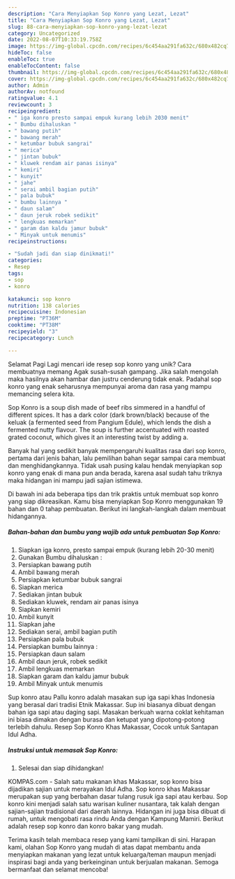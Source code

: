 ```yaml
---
description: "Cara Menyiapkan Sop Konro yang Lezat, Lezat"
title: "Cara Menyiapkan Sop Konro yang Lezat, Lezat"
slug: 88-cara-menyiapkan-sop-konro-yang-lezat-lezat
category: Uncategorized
date: 2022-08-07T10:33:19.758Z
image: https://img-global.cpcdn.com/recipes/6c454aa291fa632c/680x482cq70/sop-konro-foto-resep-utama.jpg
hideToc: false
enableToc: true
enableTocContent: false
thumbnail: https://img-global.cpcdn.com/recipes/6c454aa291fa632c/680x482cq70/sop-konro-foto-resep-utama.jpg
cover: https://img-global.cpcdn.com/recipes/6c454aa291fa632c/680x482cq70/sop-konro-foto-resep-utama.jpg
author: Admin
authorAv: notfound
ratingvalue: 4.1
reviewcount: 3
recipeingredient:
- " iga konro presto sampai empuk kurang lebih 2030 menit"
- " Bumbu dihaluskan "
- " bawang putih"
- " bawang merah"
- " ketumbar bubuk sangrai"
- " merica"
- " jintan bubuk"
- " kluwek rendam air panas isinya"
- " kemiri"
- " kunyit"
- " jahe"
- " serai ambil bagian putih"
- " pala bubuk"
- " bumbu lainnya "
- " daun salam"
- " daun jeruk robek sedikit"
- " lengkuas memarkan"
- " garam dan kaldu jamur bubuk"
- " Minyak untuk menumis"
recipeinstructions:

- "Sudah jadi dan siap dinikmati!"
categories:
- Resep
tags:
- sop
- konro

katakunci: sop konro 
nutrition: 138 calories
recipecuisine: Indonesian
preptime: "PT36M"
cooktime: "PT38M"
recipeyield: "3"
recipecategory: Lunch

---
```



Selamat Pagi Lagi mencari ide resep sop konro yang unik? Cara membuatnya memang Agak susah-susah gampang. Jika salah mengolah maka hasilnya akan hambar dan justru cenderung tidak enak. Padahal sop konro yang enak seharusnya mempunyai aroma dan rasa yang mampu memancing selera kita.


Sop Konro is a soup dish made of beef ribs simmered in a handful of different spices. It has a dark color (dark brown/black) because of the keluak (a fermented seed from Pangium Edule), which lends the dish a fermented nutty flavour. The soup is further accentuated with roasted grated coconut, which gives it an interesting twist by adding a.

Banyak hal yang sedikit banyak mempengaruhi kualitas rasa dari sop konro, pertama dari jenis bahan, lalu pemilihan bahan segar sampai cara membuat dan menghidangkannya. Tidak usah pusing kalau hendak menyiapkan sop konro yang enak di mana pun anda berada, karena asal sudah tahu triknya maka hidangan ini mampu jadi sajian istimewa.


Di bawah ini ada beberapa tips dan trik praktis untuk membuat sop konro yang siap dikreasikan. Kamu bisa menyiapkan Sop Konro menggunakan 19 bahan dan 0 tahap pembuatan. Berikut ini langkah-langkah dalam membuat hidangannya.

<!--inarticleads1-->

##### Bahan-bahan dan bumbu yang wajib ada untuk pembuatan Sop Konro:

1. Siapkan  iga konro, presto sampai empuk (kurang lebih 20-30 menit)
1. Gunakan  Bumbu dihaluskan :
1. Persiapkan  bawang putih
1. Ambil  bawang merah
1. Persiapkan  ketumbar bubuk sangrai
1. Siapkan  merica
1. Sediakan  jintan bubuk
1. Sediakan  kluwek, rendam air panas isinya
1. Siapkan  kemiri
1. Ambil  kunyit
1. Siapkan  jahe
1. Sediakan  serai, ambil bagian putih
1. Persiapkan  pala bubuk
1. Persiapkan  bumbu lainnya :
1. Persiapkan  daun salam
1. Ambil  daun jeruk, robek sedikit
1. Ambil  lengkuas memarkan
1. Siapkan  garam dan kaldu jamur bubuk
1. Ambil  Minyak untuk menumis


Sup konro atau Pallu konro adalah masakan sup iga sapi khas Indonesia yang berasal dari tradisi Etnik Makassar. Sup ini biasanya dibuat dengan bahan iga sapi atau daging sapi. Masakan berkuah warna coklat kehitaman ini biasa dimakan dengan burasa dan ketupat yang dipotong-potong terlebih dahulu. Resep Sop Konro Khas Makassar, Cocok untuk Santapan Idul Adha. 

<!--inarticleads2-->

##### Instruksi untuk memasak Sop Konro:


1. Selesai dan siap dihidangkan!

KOMPAS.com - Salah satu makanan khas Makassar, sop konro bisa dijadikan sajian untuk merayakan Idul Adha. Sop konro khas Makassar merupakan sup yang berbahan dasar tulang rusuk iga sapi atau kerbau. Sop konro kini menjadi salah satu warisan kuliner nusantara, tak kalah dengan sajian-sajian tradisional dari daerah lainnya. Hidangan ini juga bisa dibuat di rumah, untuk mengobati rasa rindu Anda dengan Kampung Mamiri. Berikut adalah resep sop konro dan konro bakar yang mudah. 

Terima kasih telah membaca resep yang kami tampilkan di sini. Harapan kami, olahan Sop Konro yang mudah di atas dapat membantu anda menyiapkan makanan yang lezat untuk keluarga/teman maupun menjadi inspirasi bagi anda yang berkeinginan untuk berjualan makanan. Semoga bermanfaat dan selamat mencoba!
